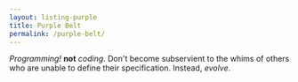 ```yaml
---
layout: listing-purple
title: Purple Belt
permalink: /purple-belt/
---
```

*Programming!* **not** *coding*. Don't become subservient to the whims of
others who are unable to define their specification. Instead, *evolve*. 
